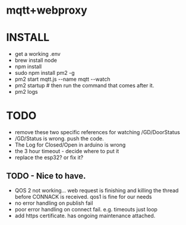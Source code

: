 # mqtt+webproxy

# INSTALL
- get a working .env
- brew install node
- npm install
- sudo npm install pm2 -g 
- pm2 start mqtt.js --name mqtt --watch
- pm2 startup # then run the command that comes after it.
- pm2 logs


# TODO
- remove these two specific references for watching /GD/DoorStatus
- /GD/Status is wrong. push the code.
- The Log for Closed/Open in arduino is wrong
- the 3 hour timeout - decide where to put it
- replace the esp32? or fix it?


## TODO - Nice to have.
- QOS 2 not working... web request is finishing and killing the thread before CONNACK is received. qos1 is fine for our needs
- no error handling on publish fail
- poor error handling on connect fail. e.g. timeouts just loop
- add https certificate. has ongoing maintenance attached.
